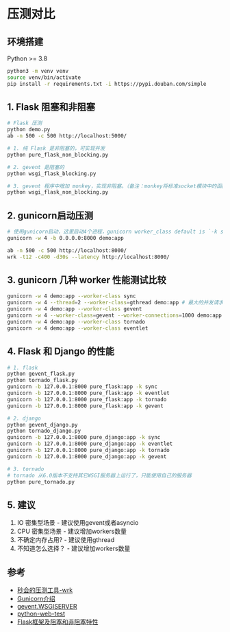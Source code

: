# 压测对比

## 环境搭建

Python >= 3.8

```bash
python3 -m venv venv
source venv/bin/activate
pip install -r requirements.txt -i https://pypi.douban.com/simple
```

## 1. Flask 阻塞和非阻塞

```bash
# Flask 压测
python demo.py
ab -n 500 -c 500 http://localhost:5000/

# 1. 纯 Flask 是非阻塞的，可实现并发
python pure_flask_non_blocking.py

# 2. gevent 是阻塞的
python wsgi_flask_blocking.py

# 3. gevent 程序中增加 monkey，实现非阻塞。（备注：monkey将标准socket模块中的函数与类替换为对用的功能项,这样即使不清楚gevent结构,也可从多个greenlet运行环境中受益.）
python wsgi_flask_non_blocking.py


```

## 2. gunicorn启动压测

```bash
# 使用gunicorn启动，这里启动4个进程，gunicorn worker_class default is `-k sync`
gunicorn -w 4 -b 0.0.0.0:8000 demo:app

ab -n 500 -c 500 http://localhost:8000/
wrk -t12 -c400 -d30s --latency http://localhost:8000/
```

## 3. gunicorn 几种 worker 性能测试比较

```bash
gunicorn -w 4 demo:app --worker-class sync
gunicorn -w 4 --thread=2 --worker-class=gthread demo:app # 最大的并发请求就是worker * 线程， 也就是8，在有很多请求时候，线程才会开启
gunicorn -w 4 demo:app --worker-class gevent
gunicorn -w 4 --worker-class=gevent --worker-connections=1000 demo:app # work-connections 是对gevent worker类的特殊设置，最大的并发请求数 是4000（4个worker * 1000连接/worker)
gunicorn -w 4 demo:app --worker-class tornado
gunicorn -w 4 demo:app --worker-class eventlet
```

## 4. Flask 和 Django 的性能

```bash
# 1. flask
python gevent_flask.py
python tornado_flask.py
gunicorn -b 127.0.0.1:8000 pure_flask:app -k sync
gunicorn -b 127.0.0.1:8000 pure_flask:app -k eventlet
gunicorn -b 127.0.0.1:8000 pure_flask:app -k tornado
gunicorn -b 127.0.0.1:8000 pure_flask:app -k gevent

# 2. django
python gevent_django.py
python tornado_django.py
gunicorn -b 127.0.0.1:8000 pure_django:app -k sync
gunicorn -b 127.0.0.1:8000 pure_django:app -k eventlet
gunicorn -b 127.0.0.1:8000 pure_django:app -k tornado
gunicorn -b 127.0.0.1:8000 pure_django:app -k gevent

# 3. tornado
# tornado 从6.0版本不支持其它WSGI服务器上运行了，只能使用自己的服务器
python pure_tornado.py
```

## 5. 建议

1. IO 密集型场景 - 建议使用gevent或者asyncio
2. CPU 密集型场景 - 建议增加workers数量
3. 不确定内存占用? - 建议使用gthread
4. 不知道怎么选择？ - 建议增加workers数量

## 参考

- [秒会的压测工具-wrk](https://zhuanlan.zhihu.com/p/552756287)
- [Gunicorn介绍](https://zhuanlan.zhihu.com/p/102716258)
- [gevent.WSGISERVER](https://zhuanlan.zhihu.com/p/131364462)
- [python-web-test](https://github.com/AngelLiang/python-web-test)
- [Flask框架及阻塞和非阻塞特性](https://blog.csdn.net/Xin_101/article/details/86663627)
